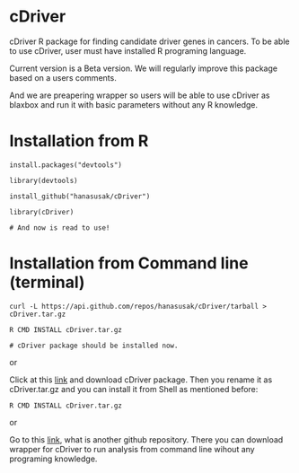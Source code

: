 # cDriver
cDriver R package for finding candidate driver genes in cancers. To be able to use cDriver, user must have installed R programing language.

Current version is a Beta version. We will regularly improve this package based on a users comments.

And we are preapering wrapper so users will be able to use cDriver as blaxbox and run it with basic parameters without any R knowledge. 

# Installation from R

```Rscript
install.packages("devtools")

library(devtools)

install_github("hanasusak/cDriver")

library(cDriver)

# And now is read to use!
```

# Installation from Command line (terminal)
```Shell
curl -L https://api.github.com/repos/hanasusak/cDriver/tarball > cDriver.tar.gz

R CMD INSTALL cDriver.tar.gz

# cDriver package should be installed now.
```

or

Click at this [link](https://api.github.com/repos/hanasusak/cDriver/tarball) and download cDriver package.
Then you rename it as cDriver.tar.gz and you can install it from Shell as mentioned before:
```Shell
R CMD INSTALL cDriver.tar.gz

```

or

Go to this [link](https://github.com/hanasusak/cDriver_tools), what is another github repository.
There you can download wrapper for cDriver to run analysis from command line wihout any programing knowledge.

